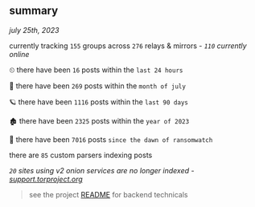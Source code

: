 
## summary
_july 25th, 2023_

currently tracking `155` groups across `276` relays & mirrors - _`110` currently online_

⏲ there have been `16` posts within the `last 24 hours`

🦈 there have been `269` posts within the `month of july`

🪐 there have been `1116` posts within the `last 90 days`

🏚 there have been `2325` posts within the `year of 2023`

🦕 there have been `7016` posts `since the dawn of ransomwatch`

there are `85` custom parsers indexing posts

_`20` sites using v2 onion services are no longer indexed - [support.torproject.org](https://support.torproject.org/onionservices/v2-deprecation/)_

> see the project [README](https://github.com/joshhighet/ransomwatch#ransomwatch--) for backend technicals
